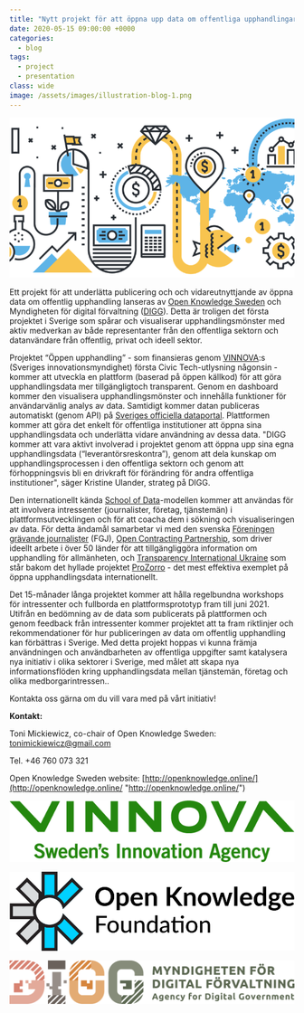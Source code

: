 ```yaml
---
title: "Nytt projekt för att öppna upp data om offentliga upphandlingar i Sverige"
date: 2020-05-15 09:00:00 +0000
categories:
  - blog
tags:
  - project
  - presentation
class: wide
image: /assets/images/illustration-blog-1.png
---
```


![](/assets/images/illustration-blog-1.png)

Ett projekt för att underlätta publicering och och vidareutnyttjande av öppna data om offentlig upphandling lanseras av [Open Knowledge Sweden](http://openknowledge.online/) och Myndigheten för digital förvaltning ([DIGG](https://www.digg.se/)). Detta är troligen det första projektet i Sverige som spårar och visualiserar upphandlingsmönster med aktiv medverkan av både representanter från den offentliga sektorn och datanvändare från offentlig, privat och ideell sektor.

Projektet “Öppen upphandling” - som finansieras genom [VINNOVA](https://www.vinnova.se/en/calls-for-proposals/civic-tech/digital-services-for-2019-04507/):s (Sveriges innovationsmyndighet) första Civic Tech-utlysning någonsin - kommer att utveckla en plattform (baserad på öppen källkod) för att göra upphandlingsdata mer tillgängligtoch transparent. Genom en dashboard kommer den visualisera upphandlingsmönster och innehålla funktioner för användarvänlig analys av data. Samtidigt kommer datan publiceras automatiskt (genom API) på [Sveriges officiella dataportal](https://www.dataportal.se/). Plattformen kommer att göra det enkelt för offentliga institutioner att öppna sina upphandlingsdata och underlätta vidare användning av dessa data. "DIGG kommer att vara aktivt involverad i projektet genom att öppna upp sina egna upphandlingsdata (“leverantörsreskontra”), genom att dela kunskap om upphandlingsprocessen i den offentliga sektorn och genom att förhoppningsvis bli en drivkraft för förändring för andra offentliga institutioner", säger Kristine Ulander, strateg på DIGG.

Den internationellt kända [School of Data](https://schoolofdata.org/)-modellen kommer att användas för att involvera intressenter (journalister, företag, tjänstemän) i plattformsutvecklingen och för att coacha dem i sökning och visualiseringen av data. För detta ändamål samarbetar vi med den svenska [Föreningen grävande journalister](http://www.fgj.se/) (FGJ), [Open Contracting Partnership](https://www.open-contracting.org/), som driver ideellt arbete i över 50 länder för att tillgängliggöra information om upphandling för allmänheten, och [Transparency International Ukraine](https://ti-ukraine.org/) som står bakom det hyllade projektet [ProZorro](https://prozorro.gov.ua/en) - det mest effektiva exemplet på öppna upphandlingsdata internationellt.

Det 15-månader långa projektet kommer att hålla regelbundna workshops för intressenter och fullborda en plattformsprototyp fram till juni 2021. Utifrån en bedömning av de data som publicerats på plattformen och genom feedback från intressenter kommer projektet att ta fram riktlinjer och rekommendationer för hur publiceringen av data om offentlig upphandling kan förbättras i Sverige. Med detta projekt hoppas vi kunna främja användningen och användbarheten av offentliga uppgifter samt katalysera nya initiativ i olika sektorer i Sverige, med målet att skapa nya informationsflöden kring upphandlingsdata mellan tjänstemän, företag och olika medborgarintressen..

Kontakta oss gärna om du vill vara med på vårt initiativ!

**Kontakt:**

Toni Mickiewicz, co-chair of Open Knowledge Sweden: [tonimickiewicz@gmail.com](mailto:tonimickiewicz@gmail.com)

Tel. +46 760 073 321

Open Knowledge Sweden website: [http://openknowledge.online/](http://openknowledge.online/ "http://openknowledge.online/")

![](/assets/images/vinnova-logo.png)

![](/assets/images/okfn-logo.png)

![](/assets/images/digg-logo.png)
